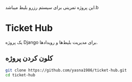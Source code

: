 این پروژه تمرینی برای سیستم رزرو بلیط میباشد.b
# Ticket Hub

یک پروژه Django برای مدیریت بلیط‌ها و رویدادها.

## کلون کردن پروژه

```bash
git clone https://github.com/yasna1986/ticket-hub.git
cd ticket-hub
